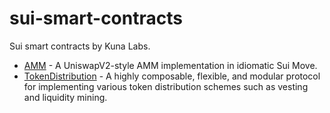 # sui-smart-contracts

Sui smart contracts by Kuna Labs.

- [AMM](https://github.com/kunalabs-io/sui-smart-contracts/tree/master/amm) - A UniswapV2-style AMM implementation in idiomatic Sui Move.
- [TokenDistribution](https://github.com/kunalabs-io/sui-smart-contracts/tree/master/token-distribution) - A highly composable, flexible, and modular protocol for implementing various token distribution schemes such as vesting and liquidity mining.
